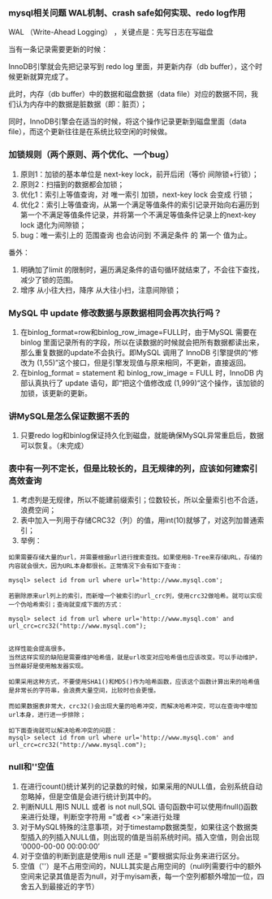 

### mysql相关问题 WAL机制、crash safe如何实现、redo log作用 

WAL （Write-Ahead Logging） ，关键点是：先写日志在写磁盘

当有一条记录需要更新的时候：

InnoDB引擎就会先把记录写到 redo log 里面，并更新内存（db buffer），这个时候更新就算完成了。

此时，内存（db buffer）中的数据和磁盘数据（data file）对应的数据不同，我们认为内存中的数据是脏数据（即：脏页）；

同时，InnoDB引擎会在适当的时候，将这个操作记录更新到磁盘里面（data file），而这个更新往往是在系统比较空闲的时候做。

### 加锁规则（两个原则、两个优化、一个bug）

1. 原则1：加锁的基本单位是 next-key lock，前开后闭（等价 间隙锁+行锁）；
2. 原则2：扫描到的数据都会加锁；
3. 优化1：索引上等值查询，对 唯一索引 加锁，next-key lock 会变成 行锁；
4. 优化2：索引上等值查询，从第一个满足等值条件的索引记录开始向右遍历到第一个不满足等值条件记录，并将第一个不满足等值条件记录上的next-key lock 退化为间隙锁；
5. bug：唯一索引上的 范围查询 也会访问到 不满足条件 的 第一个 值为止。

番外：
1. 明确加了limit 的限制时，遍历满足条件的语句循环就结束了，不会往下查找，减少了锁的范围。
2. 增序 从小往大扫，降序 从大往小扫，注意间隙锁；

### MySQL 中 update 修改数据与原数据相同会再次执行吗？
1. 在binlog_format=row和binlog_row_image=FULL时，由于MySQL 需要在 binlog 里面记录所有的字段，所以在读数据的时候就会把所有数据都读出来，那么重复数据的update不会执行。即MySQL 调用了 InnoDB 引擎提供的“修改为 (1,55)”这个接口，但是引擎发现值与原来相同，不更新，直接返回。
2. 在binlog_format = statement 和 binlog_row_image = FULL 时，InnoDB 内部认真执行了 update 语句，即“把这个值修改成 (1,999)“这个操作，该加锁的加锁，该更新的更新。

### 讲MySQL是怎么保证数据不丢的
1. 只要redo log和binlog保证持久化到磁盘，就能确保MySQL异常重启后，数据可以恢复。（未完成）

### 表中有一列不定长，但是比较长的，且无规律的列，应该如何建索引高效查询
1. 考虑列是无规律，所以不能建前缀索引；位数较长，所以全量索引也不合适，浪费空间；
2. 表中加入一列用于存储CRC32（列）的值，用int(10)就够了，对这列加普通索引；
3. 举例：
```
如果需要存储大量的url，并需要根据url进行搜索查找。如果使用B-Tree来存储URL，存储的内容就会很大，因为URL本身都很长。正常情况下会有如下查询：
 
mysql> select id from url where url='http://www.mysql.com';
 
若删除原来url列上的索引，而新增一个被索引的url_crc列，使用crc32做哈希。就可以实现一个伪哈希索引；查询就变成下面的方式：
 
mysql> select id from url where url='http://www.mysql.com' and url_crc=crc32("http://www.mysql.com");
 

这样性能会提高很多。
当然这样实现的缺陷是需要维护哈希值，就是url改变对应哈希值也应该改变。可以手动维护，当然最好是使用触发器实现。

如果采用这种方式，不要使用SHA1()和MD5()作为哈希函数，应该这个函数计算出来的哈希值是非常长的字符串，会浪费大量空间，比较时也会更慢。
 
而如果数据表非常大，crc32()会出现大量的哈希冲突，而解决哈希冲突，可以在查询中增加url本身，进行进一步排除；
 
如下面查询就可以解决哈希冲突的问题：
mysql> select id from url where url='http://www.mysql.com' and url_crc=crc32("http://www.mysql.com");

```

### null和''空值
1. 在进行count()统计某列的记录数的时候，如果采用的NULL值，会别系统自动忽略掉，但是空值是会进行统计到其中的。 
2. 判断NULL 用IS NULL 或者 is not null,SQL 语句函数中可以使用ifnull()函数来进行处理，判断空字符用 =”或者 <>”来进行处理 
3. 对于MySQL特殊的注意事项，对于timestamp数据类型，如果往这个数据类型插入的列插入NULL值，则出现的值是当前系统时间。插入空值，则会出现 ‘0000-00-00 00:00:00’ 
4. 对于空值的判断到底是使用is null 还是 =”要根据实际业务来进行区分。
5. 空值（''）是不占用空间的，NULL其实是占用空间的（null列需要行中的额外空间来记录其值是否为null，对于myisam表，每一个空列都额外增加一位，四舍五入到最接近的字节）

